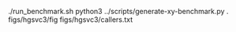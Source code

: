 ./run_benchmark.sh
python3 ../scripts/generate-xy-benchmark.py . figs/hgsvc3/fig figs/hgsvc3/callers.txt
